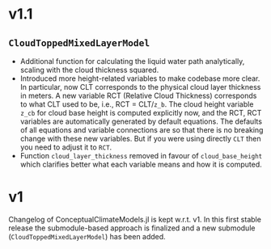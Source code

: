 # v1.1

## `CloudToppedMixedLayerModel`

- Additional function for calculating the liquid water path analytically, scaling with the cloud thickness squared.
- Introduced more height-related variables to make codebase more clear. In particular, now CLT corresponds to the physical cloud layer thickness in meters. A new variable RCT (Relative Cloud Thickness) corresponds to what CLT used to be, i.e., RCT = CLT/`z_b`. The cloud height variable `z_cb` for cloud base height is computed explicitly now, and the RCT, RCT variables are automatically generated by default equations. The defaults of all equations and variable connections are so that there is no breaking change with these new variables. But if you were using directly `CLT` then you need to adjust it to `RCT`.
- Function `cloud_layer_thickness` removed in favour of `cloud_base_height` which clarifies better what each variable means and how it is computed.

# v1

Changelog of ConceptualClimateModels.jl is kept w.r.t. v1.
In this first stable release the submodule-based approach is finalized and a new submodule (`CloudToppedMixedLayerModel`) has been added.
